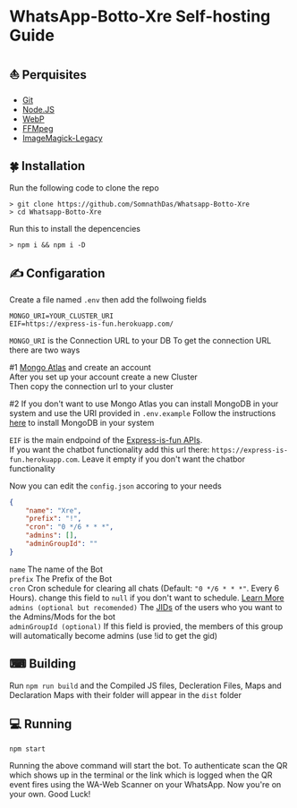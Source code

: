 # WhatsApp-Botto-Xre Self-hosting Guide


## ⛵ Perquisites

- [Git](https://git-scm.com/)
- [Node.JS](https://nodejs.org/en/)
- [WebP](https://developers.google.com/speed/webp/download)
- [FFMpeg](https://ffmpeg.org/download.html)
- [ImageMagick-Legacy](https://imagemagick.org/index.php)

## 🍀 Installation

Run the following code to clone the repo
```SH
> git clone https://github.com/SomnathDas/Whatsapp-Botto-Xre
> cd Whatsapp-Botto-Xre
```
Run this to install the depencencies

```SH
> npm i && npm i -D
```

## ✍ Configaration

Create a file named `.env` then add the follwoing fields

```env
MONGO_URI=YOUR_CLUSTER_URI
EIF=https://express-is-fun.herokuapp.com/
```
`MONGO_URI` is the Connection URL to your DB
To get the connection URL there are two ways

#1 [Mongo Atlas](http://mongodb.com/cloud/atlas) and create an account \
After you set up your account create a new Cluster \
Then copy the connection url to your cluster

#2 If you don't want to use Mongo Atlas you can install MongoDB in your system and use the URI provided in `.env.example`
Follow the instructions [here](https://docs.mongodb.com/manual/installation/) to install MongoDB in your system

`EIF` is the main endpoind of the [Express-is-fun APIs](https://express-is-fun.herokuapp.com/api). \
If you want the chatbot functionality add this url there: `https://express-is-fun.herokuapp.com`. Leave it empty if you don't want the chatbor functionality


Now you can edit the `config.json` accoring to your needs

```JSON
{
    "name": "Xre",
    "prefix": "!",
    "cron": "0 */6 * * *",
    "admins": [],
    "adminGroupId": ""
}
```
`name` The name of the Bot <br>
`prefix` The Prefix of the Bot <br>
`cron` Cron schedule for clearing all chats (Default: `"0 */6 * * *"`. Every 6 Hours). change this field to `null` if you don't want to schedule. [Learn More](https://www.npmjs.com/package/node-cron) <br>
`admins (optional but recomended)` The [JIDs](https://adiwajshing.github.io/Baileys/interfaces/wauser.html#jid) of the users who you want to the Admins/Mods for the bot <br>
`adminGroupId (optional)` If this field is provied, the members of this group will automatically become admins (use !id to get the gid)

## ⌨ Building

Run `npm run build` and the Compiled JS files, Decleration Files, Maps and Declaration Maps with their folder will appear in the `dist` folder

## 💻 Running

```SH
npm start
```
Running the above command will start the bot. 
To authenticate scan the QR which shows up in the terminal or the link which is logged when the QR event fires using the WA-Web Scanner on your WhatsApp.
Now you're on your own. Good Luck!